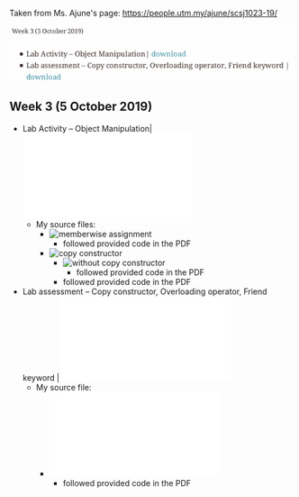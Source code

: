 Taken from Ms. Ajune's page: https://people.utm.my/ajune/scsj1023-19/

![week_03.png](week_03.png?raw=true)

## Week 3 (5 October 2019)

* Lab Activity – Object Manipulation| ![download](Activity.pdf)
    * My source files:
        * ![memberwise assignment](lab_activity_–_object_manipulation/01_memberwise_assignment)
            * followed provided code in the PDF
        * ![copy constructor](lab_activity_–_object_manipulation/02_copy_constructor)
            * ![without copy constructor](lab_activity_–_object_manipulation/02_copy_constructor/02a_without_copy_constructor)
                * followed provided code in the PDF
            * followed provided code in the PDF
* Lab assessment – Copy constructor, Overloading operator, Friend keyword | ![download](copyconstructor.pdf)
    * My source file:
        * ![copy constructor](lab_assessment_–_copy_constructor/copy_constructor.cpp)
            * followed provided code in the PDF